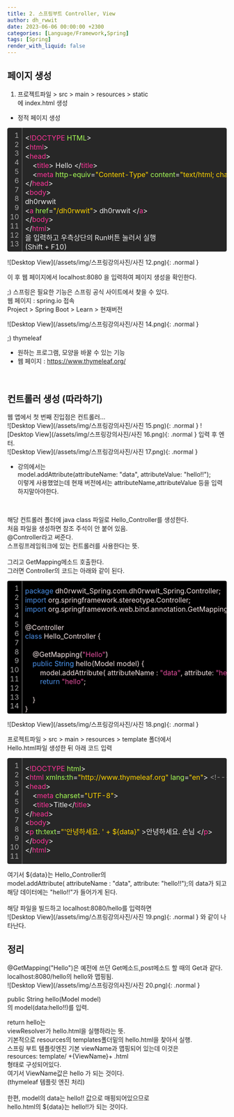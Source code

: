 ```yaml
---
title: 2. 스프링부트 Controller, View
author: dh_rwwit
date: 2023-06-06 00:00:00 +2300
categories: [Language/Framework,Spring]
tags: [Spring]
render_with_liquid: false
---
```




## 페이지 생성
1. 프로젝트파일 > src > main > resources > static <br>
에 index.html 생성 <br>
- 정적 페이지 생성 <br>

<div class="colorscripter-code" style="color:#f0f0f0;font-family:Consolas,font-size:'20px' ,'Liberation Mono', Menlo, Courier, monospace !important; position:relative !important;overflow:auto"><table class="colorscripter-code-table" style="margin:0;padding:0;border:none;background-color:#272727;border-radius:4px;" cellspacing="0" cellpadding="0"><tr><td style="padding:6px;border-right:2px solid #4f4f4f"><div style="margin:0;padding:0;word-break:normal;text-align:right;color:#aaa;font-family:Consolas,font-size:'20px' ,'Liberation Mono', Menlo, Courier, monospace !important;line-height:130%"><div style="line-height:130%">1</div><div style="line-height:130%">2</div><div style="line-height:130%">3</div><div style="line-height:130%">4</div><div style="line-height:130%">5</div><div style="line-height:130%">6</div><div style="line-height:130%">7</div><div style="line-height:130%">8</div><div style="line-height:130%">9</div><div style="line-height:130%">10</div><div style="line-height:130%">11</div><div style="line-height:130%">12</div><div style="line-height:130%">13</div></div></td><td style="padding:6px 0;text-align:left"><div style="margin:0;padding:0;color:#f0f0f0;font-family:Consolas,font-size:'20px' ,'Liberation Mono', Menlo, Courier, monospace !important;line-height:130%"><div style="padding:0 6px; white-space:pre; line-height:130%"><font color="#f0f0f0">&lt;</font><font color="#ff3399">!DOCTYPE</font>&nbsp;<font color="#a8ff58">HTML</font><font color="#f0f0f0">&gt;</font></div><div style="padding:0 6px; white-space:pre; line-height:130%"><font color="#f0f0f0">&lt;</font><font color="#ff3399">html</font><font color="#f0f0f0">&gt;</font></div><div style="padding:0 6px; white-space:pre; line-height:130%"><font color="#f0f0f0">&lt;</font><font color="#ff3399">head</font><font color="#f0f0f0">&gt;</font></div><div style="padding:0 6px; white-space:pre; line-height:130%">&nbsp;&nbsp;&nbsp;&nbsp;<font color="#f0f0f0">&lt;</font><font color="#ff3399">title</font><font color="#f0f0f0">&gt;</font>&nbsp;Hello&nbsp;<font color="#f0f0f0">&lt;</font><font color="#f0f0f0">/</font><font color="#ff3399">title</font><font color="#f0f0f0">&gt;</font></div><div style="padding:0 6px; white-space:pre; line-height:130%">&nbsp;&nbsp;&nbsp;&nbsp;<font color="#f0f0f0">&lt;</font><font color="#ff3399">meta</font>&nbsp;<font color="#a8ff58">http-equiv</font>=<font color="#ffd500">"Content-Type"</font><font color="#a8ff58"></font>&nbsp;<font color="#a8ff58">content</font>=<font color="#ffd500">"text/html;&nbsp;charset=UTF-8"</font><font color="#a8ff58"></font>&nbsp;<font color="#a8ff58">/</font><font color="#f0f0f0">&gt;</font></div><div style="padding:0 6px; white-space:pre; line-height:130%"><font color="#f0f0f0">&lt;</font><font color="#f0f0f0">/</font><font color="#ff3399">head</font><font color="#f0f0f0">&gt;</font></div><div style="padding:0 6px; white-space:pre; line-height:130%"><font color="#f0f0f0">&lt;</font><font color="#ff3399">body</font><font color="#f0f0f0">&gt;</font>&nbsp;</div><div style="padding:0 6px; white-space:pre; line-height:130%">dh0rwwit</div><div style="padding:0 6px; white-space:pre; line-height:130%"><font color="#f0f0f0">&lt;</font><font color="#ff3399">a</font>&nbsp;<font color="#a8ff58">href</font>=<font color="#ffd500">"/dh0rwwit"</font><font color="#a8ff58"></font><font color="#f0f0f0">&gt;</font>&nbsp;dh0rwwit&nbsp;<font color="#f0f0f0">&lt;</font><font color="#f0f0f0">/</font><font color="#ff3399">a</font><font color="#f0f0f0">&gt;</font></div><div style="padding:0 6px; white-space:pre; line-height:130%"><font color="#f0f0f0">&lt;</font><font color="#f0f0f0">/</font><font color="#ff3399">body</font><font color="#f0f0f0">&gt;</font></div><div style="padding:0 6px; white-space:pre; line-height:130%"><font color="#f0f0f0">&lt;</font><font color="#f0f0f0">/</font><font color="#ff3399">html</font><font color="#f0f0f0">&gt;</font></div><div style="padding:0 6px; white-space:pre; line-height:130%">을&nbsp;입력하고&nbsp;우측상단의&nbsp;Run버튼&nbsp;눌러서&nbsp;실행&nbsp;</div><div style="padding:0 6px; white-space:pre; line-height:130%">(Shift&nbsp;+&nbsp;F10)</div></div><div style="text-align:right;margin-top:-13px;margin-right:5px;font-size:9px;font-style:italic"></div></td><td style="vertical-align:bottom;padding:0 2px 4px 0"></td></tr></table></div>

![Desktop View](/assets/img/스프링강의사진/사진 12.png){: .normal }

이 후 웹 페이지에서 localhost:8080 을 입력하여 페이지 생성을 확인한다. <br>

;) 스프링은 필요한 기능은 스프링 공식 사이트에서 찾을 수 있다. <br>
웹 페이지 : spring.io 접속 <br>
Project > Spring Boot > Learn > 현재버전 <br>

![Desktop View](/assets/img/스프링강의사진/사진 14.png){: .normal }

;) thymeleaf <br>
- 원하는 프로그램, 모양을 바꿀 수 있는 기능 <br>
- 웹 페이지 : https://www.thymeleaf.org/ <br>
 <br>

## 컨트롤러 생성 (따라하기) 
웹 앱에서 첫 번째 진입점은 컨트롤러... <br>
![Desktop View](/assets/img/스프링강의사진/사진 15.png){: .normal }
![Desktop View](/assets/img/스프링강의사진/사진 16.png){: .normal }
입력 후 엔터. <br>
![Desktop View](/assets/img/스프링강의사진/사진 17.png){: .normal }

- 강의에서는  <br>
model.addAttribute(attributeName: "data", attributeValue: "hello!!"); <br>
이렇게 사용했었는데 현재 버전에서는 attributeName,attributeValue 등을 입력하지말아야한다. <br>

<br>

해당 컨트롤러 폴더에 java class 파일로 Hello_Controller를 생성한다. <br>
처음 파일을 생성하면 참조 주석이 안 붙어 있음. <br>
@Controller라고 써준다. <br>
스프링프레임워크에 있는 컨트롤러를 사용한다는 뜻. <br>
 <br>
그리고 GetMapping메소드 호출한다. <br>
그러면 Controller의 코드는 아래와 같이 된다. <br>

<div class="colorscripter-code" style="color:#F2E1E1;font-family:Consolas,font-size:'20px' ,'Liberation Mono', Menlo, Courier, monospace !important; position:relative !important;overflow:auto"><table class="colorscripter-code-table" style="margin:0;padding:0;border:none;background-color:#000000;border-radius:4px;" cellspacing="0" cellpadding="0"><tr><td style="padding:6px;border-right:2px solid #4f4f4f"><div style="margin:0;padding:0;word-break:normal;text-align:right;color:#aaa;font-family:Consolas,font-size:'20px' ,'Liberation Mono', Menlo, Courier, monospace !important;line-height:130%"><div style="line-height:130%">1</div><div style="line-height:130%">2</div><div style="line-height:130%">3</div><div style="line-height:130%">4</div><div style="line-height:130%">5</div><div style="line-height:130%">6</div><div style="line-height:130%">7</div><div style="line-height:130%">8</div><div style="line-height:130%">9</div><div style="line-height:130%">10</div><div style="line-height:130%">11</div><div style="line-height:130%">12</div><div style="line-height:130%">13</div><div style="line-height:130%">14</div></div></td><td style="padding:6px 0;text-align:left"><div style="margin:0;padding:0;color:#F2E1E1;font-family:Consolas,font-size:'20px' ,'Liberation Mono', Menlo, Courier, monospace !important;line-height:130%"><div style="padding:0 6px; white-space:pre; line-height:130%"><font color="#4A8FE6">package</font>&nbsp;dh0rwwit_Spring.com.dh0rwwit_Spring.Controller;</div><div style="padding:0 6px; white-space:pre; line-height:130%"><font color="#4A8FE6">import</font>&nbsp;org.springframework.stereotype.Controller;</div><div style="padding:0 6px; white-space:pre; line-height:130%"><font color="#4A8FE6">import</font>&nbsp;org.springframework.web.bind.annotation.GetMapping;</div><div style="padding:0 6px; white-space:pre; line-height:130%">&nbsp;</div><div style="padding:0 6px; white-space:pre; line-height:130%">@Controller</div><div style="padding:0 6px; white-space:pre; line-height:130%"><font color="#4A8FE6">class</font>&nbsp;Hello_Controller&nbsp;{</div><div style="padding:0 6px; white-space:pre; line-height:130%">&nbsp;</div><div style="padding:0 6px; white-space:pre; line-height:130%">&nbsp;&nbsp;&nbsp;&nbsp;@GetMapping(<font color="#E14E9D">"Hello"</font>)</div><div style="padding:0 6px; white-space:pre; line-height:130%">&nbsp;&nbsp;&nbsp;&nbsp;<font color="#4A8FE6">public</font>&nbsp;<font color="#4C99F4">String</font>&nbsp;hello(Model&nbsp;model)&nbsp;{</div><div style="padding:0 6px; white-space:pre; line-height:130%">&nbsp;&nbsp;&nbsp;&nbsp;&nbsp;&nbsp;&nbsp;&nbsp;model.addAttribute(&nbsp;attributeName&nbsp;:&nbsp;<font color="#E14E9D">"data"</font>,&nbsp;attribute:&nbsp;<font color="#E14E9D">"hello!!"</font>);</div><div style="padding:0 6px; white-space:pre; line-height:130%">&nbsp;&nbsp;&nbsp;&nbsp;&nbsp;&nbsp;&nbsp;&nbsp;<font color="#4A8FE6">return</font>&nbsp;<font color="#E14E9D">"hello"</font>;</div><div style="padding:0 6px; white-space:pre; line-height:130%">&nbsp;</div><div style="padding:0 6px; white-space:pre; line-height:130%">&nbsp;&nbsp;&nbsp;&nbsp;}</div><div style="padding:0 6px; white-space:pre; line-height:130%">}</div></div><div style="text-align:right;margin-top:-13px;margin-right:5px;font-size:9px;font-style:italic"></div></td><td style="vertical-align:bottom;padding:0 2px 4px 0"></td></tr></table></div>

![Desktop View](/assets/img/스프링강의사진/사진 18.png){: .normal } 


프로젝트파일 > src > main > resources > template 폴더에서 <br>
Hello.html파일 생성한 뒤 아래 코드 입력 <br>

<div class="colorscripter-code" style="color:#f0f0f0;font-family:Consolas,font-size:'20px' ,'Liberation Mono', Menlo, Courier, monospace !important; position:relative !important;overflow:auto"><table class="colorscripter-code-table" style="margin:0;padding:0;border:none;background-color:#272727;border-radius:4px;" cellspacing="0" cellpadding="0"><tr><td style="padding:6px;border-right:2px solid #4f4f4f"><div style="margin:0;padding:0;word-break:normal;text-align:right;color:#aaa;font-family:Consolas,font-size:'20px' ,'Liberation Mono', Menlo, Courier, monospace !important;line-height:130%"><div style="line-height:130%">1</div><div style="line-height:130%">2</div><div style="line-height:130%">3</div><div style="line-height:130%">4</div><div style="line-height:130%">5</div><div style="line-height:130%">6</div><div style="line-height:130%">7</div><div style="line-height:130%">8</div><div style="line-height:130%">9</div><div style="line-height:130%">10</div><div style="line-height:130%">11</div></div></td><td style="padding:6px 0;text-align:left"><div style="margin:0;padding:0;color:#f0f0f0;font-family:Consolas,font-size:'20px' ,'Liberation Mono', Menlo, Courier, monospace !important;line-height:130%"><div style="padding:0 6px; white-space:pre; line-height:130%"><font color="#f0f0f0">&lt;</font><font color="#ff3399">!DOCTYPE</font>&nbsp;<font color="#a8ff58">html</font><font color="#f0f0f0">&gt;</font></div><div style="padding:0 6px; white-space:pre; line-height:130%"><font color="#f0f0f0">&lt;</font><font color="#ff3399">html</font>&nbsp;<font color="#a8ff58">xmlns:th</font>=<font color="#ffd500">"http://www.thymeleaf.org"</font><font color="#a8ff58"></font>&nbsp;<font color="#a8ff58">lang</font>=<font color="#ffd500">"en"</font><font color="#a8ff58"></font><font color="#f0f0f0">&gt;</font>&nbsp;<font color="#999999">&lt;!---&nbsp;여기서&nbsp;th는&nbsp;http://www.thymeleaf.org&nbsp;라고&nbsp;정의&nbsp;---&gt;</font></div><div style="padding:0 6px; white-space:pre; line-height:130%"><font color="#f0f0f0">&lt;</font><font color="#ff3399">head</font><font color="#f0f0f0">&gt;</font></div><div style="padding:0 6px; white-space:pre; line-height:130%">&nbsp;&nbsp;&nbsp;&nbsp;<font color="#f0f0f0">&lt;</font><font color="#ff3399">meta</font>&nbsp;<font color="#a8ff58">charset</font>=<font color="#ffd500">"UTF-8"</font><font color="#a8ff58"></font><font color="#f0f0f0">&gt;</font></div><div style="padding:0 6px; white-space:pre; line-height:130%">&nbsp;&nbsp;&nbsp;&nbsp;<font color="#f0f0f0">&lt;</font><font color="#ff3399">title</font><font color="#f0f0f0">&gt;</font>Title<font color="#f0f0f0">&lt;</font><font color="#f0f0f0">/</font><font color="#ff3399">title</font><font color="#f0f0f0">&gt;</font></div><div style="padding:0 6px; white-space:pre; line-height:130%"><font color="#f0f0f0">&lt;</font><font color="#f0f0f0">/</font><font color="#ff3399">head</font><font color="#f0f0f0">&gt;</font></div><div style="padding:0 6px; white-space:pre; line-height:130%"><font color="#f0f0f0">&lt;</font><font color="#ff3399">body</font><font color="#f0f0f0">&gt;</font></div><div style="padding:0 6px; white-space:pre; line-height:130%"><font color="#f0f0f0">&lt;</font><font color="#ff3399">p</font>&nbsp;<font color="#a8ff58">th:text</font>=<font color="#ffd500">"'안녕하세요.&nbsp;'&nbsp;+&nbsp;${data}"</font><font color="#a8ff58"></font>&nbsp;<font color="#a8ff58"></font><font color="#f0f0f0">&gt;</font>안녕하세요.&nbsp;손님&nbsp;<font color="#f0f0f0">&lt;</font><font color="#f0f0f0">/</font><font color="#ff3399">p</font><font color="#f0f0f0">&gt;</font>&nbsp;</div><div style="padding:0 6px; white-space:pre; line-height:130%"><font color="#f0f0f0">&lt;</font><font color="#f0f0f0">/</font><font color="#ff3399">body</font><font color="#f0f0f0">&gt;</font></div><div style="padding:0 6px; white-space:pre; line-height:130%"><font color="#f0f0f0">&lt;</font><font color="#f0f0f0">/</font><font color="#ff3399">html</font><font color="#f0f0f0">&gt;</font></div><div style="padding:0 6px; white-space:pre; line-height:130%">&nbsp;</div></div><div style="text-align:right;margin-top:-13px;margin-right:5px;font-size:9px;font-style:italic"></div></td><td style="vertical-align:bottom;padding:0 2px 4px 0"></td></tr></table></div>

여기서  ${data}는 Hello_Controller의 <br>
model.addAttribute( attributeName : "data", attribute: "hello!!");의 data가 되고 <br>
해당 데이터에는 "hello!!"가 들어가게 된다. <br>
 <br>
해당 파일을 빌드하고 localhost:8080/hello를 입력하면 <br>
![Desktop View](/assets/img/스프링강의사진/사진 19.png){: .normal } 
와 같이 나타난다. <br>

## 정리
@GetMapping("Hello")은 예전에 쓰던 Get메소드,post메소드 할 때의 Get과 같다. <br>
localhost:8080/hello의 hello와 맵핑됨. <br>
![Desktop View](/assets/img/스프링강의사진/사진 20.png){: .normal } 

public String hello(Model model) <br>
의 model(data:hello!!)를 입력. <br>

return hello는  <br>
viewResolver가 hello.html을 실행하라는 뜻. <br>
기본적으로 resources의 templates폴더밑의 hello.html을 찾아서 실행. <br>
스프링 부트 템플릿엔진 기본 viewName과 맵핑되어 있는데 이것은 <br>
resources: template/ +{ViewName}+ .html  <br>
형태로 구성되어있다. <br>
여기서 ViewName값은 hello 가 되는 것이다. <br>
(thymeleaf 템플릿 엔진 처리) <br>
 <br>
한편, model의 data는 hello!! 값으로 매핑되어있으므로 <br>
hello.html의 ${data}는 hello!!가 되는 것이다. <br>


